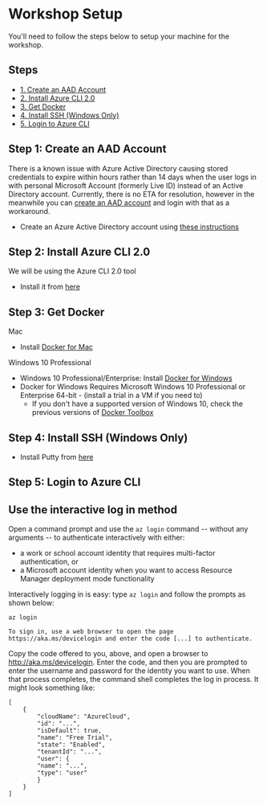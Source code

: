 # Workshop Setup

You'll need to follow the steps below to setup your machine for the workshop.

## Steps

* [1. Create an AAD Account](#1)
* [2. Install Azure CLI 2.0](#2)
* [3. Get Docker](#3)
* [4. Install SSH (Windows Only)](#4)
* [5. Login to Azure CLI](#5)

## <a name="1"></a>Step 1: Create an AAD Account

There is a known issue with Azure Active Directory causing stored credentials to expire within hours rather than 14 days when the user logs in with personal Microsoft Account (formerly Live ID) instead of an Active Directory account. Currently, there is no ETA for resolution, however in the meanwhile you can [create an AAD account](https://docs.microsoft.com/en-us/azure/virtual-machines/windows/create-aad-work-id) and login with that as a workaround.

- Create an Azure Active Directory account using [these instructions](https://docs.microsoft.com/en-us/azure/virtual-machines/windows/create-aad-work-id)

## <a name="2"></a>Step 2: Install Azure CLI 2.0

We will be using the Azure CLI 2.0 tool

- Install it from [here](https://docs.microsoft.com/en-us/cli/azure/install-azure-cli)

## <a name="3"></a>Step 3: Get Docker

Mac

- Install [Docker for Mac](https://www.docker.com/docker-mac)

Windows 10 Professional

- Windows 10 Professional/Enterprise: Install [Docker for Windows](https://www.docker.com/docker-windows)
- Docker for Windows Requires Microsoft Windows 10 Professional or Enterprise 64-bit - (install a trial in a VM if you need to) 
  - If you don't have a supported version of Windows 10, check the previous versions of [Docker Toolbox](https://www.docker.com/products/docker-toolbox)

## <a name="4"></a>Step 4: Install SSH (Windows Only)

- Install Putty from [here](http://www.chiark.greenend.org.uk/~sgtatham/putty/latest.html)

## <a name="5"></a>Step 5: Login to Azure CLI

## Use the interactive log in method

Open a command prompt and use the `az login` command -- without any arguments -- to authenticate interactively with either:

- a work or school account identity that requires multi-factor authentication, or
- a Microsoft account identity when you want to access Resource Manager deployment mode functionality

Interactively logging in is easy: type `az login` and follow the prompts as shown below:

	az login                                                                                                                                              
	
	To sign in, use a web browser to open the page https://aka.ms/devicelogin and enter the code [...] to authenticate.                                   

Copy the code offered to you, above, and open a browser to http://aka.ms/devicelogin. Enter the code, and then you are prompted to enter the username and password for the identity you want to use. When that process completes, the command shell completes the log in process. It might look something like:

	[
		{
			"cloudName": "AzureCloud",
			"id": "...",
			"isDefault": true,
			"name": "Free Trial",
			"state": "Enabled",
			"tenantId": "...",
			"user": {
			"name": "...",
			"type": "user"
			}
		}
	]




